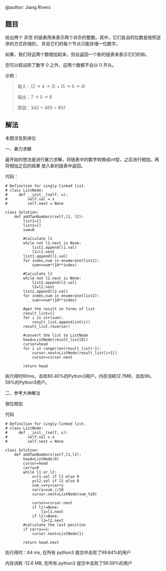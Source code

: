 @author: Jiang Rivers
## 题目
给出两个 非空 的链表用来表示两个非负的整数。其中，它们各自的位数是按照逆序的方式存储的，
并且它们的每个节点只能存储一位数字。

如果，我们将这两个数相加起来，则会返回一个新的链表来表示它们的和。

您可以假设除了数字 0 之外，这两个数都不会以 0 开头。

示例：

> 输入：(2 -> 4 -> 3) + (5 -> 6 -> 4)
>
> 输出：7 -> 0 -> 8
>
> 原因：342 + 465 = 807

## 解法
本题涉及到进位

一、暴力求解

最开始的想法是进行暴力求解，将链表中的数字转换成int型，之后进行相加。再将相加之后的结果
放入新的链表中返回。

代码：

    # Definition for singly-linked list.
    # class ListNode:
    #     def __init__(self, x):
    #         self.val = x
    #         self.next = None

    class Solution:
        def addTwoNumbers(self,l1, l2):
            list1=[]
            list2=[]
            sum=0

            #Calculate l1
            while not l1.next is None:
                list1.append(l1.val)
                l1=l1.next
            list1.append(l1.val)
            for index,num in enumerate(list1):
                sum+=num*(10**index)

            #Calculate l2
            while not l2.next is None:
                list2.append(l2.val)
                l2=l2.next
            list2.append(l2.val)
            for index,num in enumerate(list2):
                sum+=num*(10**index)

            #get the result in forms of list
            result_list=[]
            for i in str(sum):
                result_list.append(int(i))
            result_list.reverse()
        
            #convert the list to ListNode
            head=ListNode(result_list[0])
            cursor=head
            for i in range(len(result_list)-1):
                cursor.next=ListNode(result_list[i+1])
                cursor=cursor.next
      
            return head

执行用时80ms，击败80.40%的Python3用户，内存消耗12.7MB，击败99。59%的Python3用户。 

二、参考大神解法

按位相加

代码

    # Definition for singly-linked list.
    # class ListNode:
    #     def __init__(self, x):
    #         self.val = x
    #         self.next = None

    class Solution:
        def addTwoNumbers(self,l1,l2):
            head=ListNode(0)
            cursor=head
            carry=0
            while l1 or l2:
                x=l1.val if l1 else 0
                y=l2.val if l2 else 0
                sum_=x+y+carry
                carry=sum_//10
                cursor.next=ListNode(sum_%10)

                cursor=cursor.next
                if l1!=None:
                    l1=l1.next
                if l2!=None:
                    l2=l2.next
            #calculate the last position
            if carry==1:
                cursor.next=ListNode(1)
            
            return head.next   
                
执行用时：64 ms, 在所有 python3 提交中击败了99.64%的用户

内存消耗 :12.6 MB, 在所有 python3 提交中击败了99.59%的用户